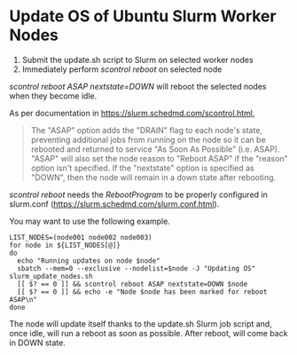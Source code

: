 # Update OS of Ubuntu Slurm Worker Nodes

1. Submit the update.sh script to Slurm on selected worker nodes
2. Immediately perform _scontrol reboot_ on selected node
 
_scontrol reboot ASAP nextstate=DOWN_ will reboot the selected nodes when they become idle.

As per documentation in https://slurm.schedmd.com/scontrol.html, 

>The "ASAP" option adds the "DRAIN" flag to each node's state, preventing additional jobs from running on the node so it can be rebooted and returned to service "As Soon As Possible" (i.e. ASAP). "ASAP" will also set the node reason to "Reboot ASAP" if the "reason" option isn't specified. If the "nextstate" option is specified as "DOWN", then the node will remain in a down state after rebooting. 

_scontrol reboot_ needs the _RebootProgram_ to be properly configured in slurm.conf (https://slurm.schedmd.com/slurm.conf.html). 


You may want to use the following example.


```console
LIST_NODES=(node001 node002 node003)
for node in ${LIST_NODES[@]}
do
  echo "Running updates on node $node"
  sbatch --mem=0 --exclusive --nodelist=$node -J "Updating OS" slurm_update_nodes.sh
  [[ $? == 0 ]] && scontrol reboot ASAP nextstate=DOWN $node
  [[ $? == 0 ]] && echo -e "Node $node has been marked for reboot ASAP\n"
done
```

The node will update itself thanks to the update.sh Slurm job script and, once idle, will run a reboot as soon as possible. After reboot, will come back in DOWN state.



